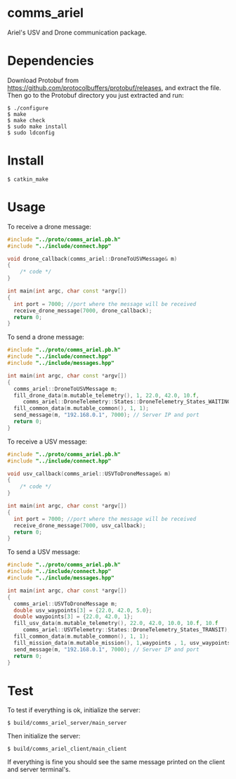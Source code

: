 comms_ariel
======================

Ariel's USV and Drone communication package.

Dependencies
======================

Download Protobuf from https://github.com/protocolbuffers/protobuf/releases, and extract the file. Then go to the Protobuf directory you just extracted and run:


    $ ./configure
    $ make
    $ make check
    $ sudo make install
    $ sudo ldconfig

Install
======================
    $ catkin_make

Usage
======================

To receive a drone message:
```cpp
#include "../proto/comms_ariel.pb.h"
#include "../include/connect.hpp"

void drone_callback(comms_ariel::DroneToUSVMessage& m)
{
    /* code */
}

int main(int argc, char const *argv[])
{
  int port = 7000; //port where the message will be received
  receive_drone_message(7000, drone_callback);
  return 0;
}
```
To send a drone message:
```cpp
#include "../proto/comms_ariel.pb.h"
#include "../include/connect.hpp"
#include "../include/messages.hpp"

int main(int argc, char const *argv[])
{
  comms_ariel::DroneToUSVMessage m;
  fill_drone_data(m.mutable_telemetry(), 1, 22.0, 42.0, 10.f,
     comms_ariel::DroneTelemetry::States::DroneTelemetry_States_WAITING_LANDING);
  fill_common_data(m.mutable_common(), 1, 1);
  send_message(m, "192.168.0.1", 7000); // Server IP and port
  return 0;
}
```
To receive a USV message:
```cpp
#include "../proto/comms_ariel.pb.h"
#include "../include/connect.hpp"

void usv_callback(comms_ariel::USVToDroneMessage& m)
{
    /* code */
}

int main(int argc, char const *argv[])
{
  int port = 7000; //port where the message will be received
  receive_drone_message(7000, usv_callback);
  return 0;
}
```
To send a USV message:
```cpp
#include "../proto/comms_ariel.pb.h"
#include "../include/connect.hpp"
#include "../include/messages.hpp"

int main(int argc, char const *argv[])
{
  comms_ariel::USVToDroneMessage m;
  double usv_waypoints[3] = {22.0, 42.0, 5.0};
  double waypoints[3] = {22.0, 42.0, 1};
  fill_usv_data(m.mutable_telemetry(), 22.0, 42.0, 10.0, 10.f, 10.f
     comms_ariel::USVTelemetry::States::DroneTelemetry_States_TRANSIT);
  fill_common_data(m.mutable_common(), 1, 1);
  fill_mission_data(m.mutable_mission(), 1,waypoints , 1, usv_waypoints);
  send_message(m, "192.168.0.1", 7000); // Server IP and port
  return 0;
}
```
Test
======================

To test if everything is ok, initialize the server:

    $ build/comms_ariel_server/main_server
    
Then initialize the server:

    $ build/comms_ariel_client/main_client
    
If everything is fine you should see the same message printed on the client and server terminal's.
